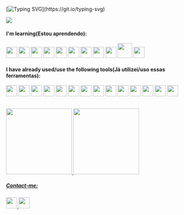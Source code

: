 <body>
          
[![Typing SVG](https://readme-typing-svg.demolab.com?font=Fira+Code&pause=1000&color=F707F3&width=435&lines=Ol%C3%A1%2C+seja+bem-vindo+ao+meu+github.)](https://git.io/typing-svg)
      
<img src="https://mir-s3-cdn-cf.behance.net/project_modules/hd/5eeea355389655.59822ff824b72.gif">

          
#### I'm learning(Estou aprendendo): 
<img src="https://cdn.jsdelivr.net/gh/devicons/devicon/icons/php/php-plain.svg" width="30" height="30"/> <img src="https://cdn.jsdelivr.net/gh/devicons/devicon/icons/java/java-original.svg" width="30" height="30"/> <img src="https://cdn.jsdelivr.net/gh/devicons/devicon/icons/python/python-original.svg" width="30" height="30"/> <img src="https://cdn.jsdelivr.net/gh/devicons/devicon/icons/ubuntu/ubuntu-plain-wordmark.svg" width="30" height="30"/> <img src="https://cdn.jsdelivr.net/gh/devicons/devicon/icons/linux/linux-original.svg" width="30" height="30"/> <img src="https://cdn.jsdelivr.net/gh/devicons/devicon/icons/javascript/javascript-original.svg" width="30" height="30"/> <img src="https://cdn.jsdelivr.net/gh/devicons/devicon/icons/html5/html5-plain.svg" width="30" height="30"/> <img src="https://cdn.jsdelivr.net/gh/devicons/devicon/icons/css3/css3-original.svg" width="30" height="30"/> <img src="https://cdn0.iconfinder.com/data/icons/flat-round-system/512/debian-256.png" width="30" height="30">
<img src="https://cdn.jsdelivr.net/gh/devicons/devicon/icons/microsoftsqlserver/microsoftsqlserver-plain.svg" width="40" height="40"/>
<img src="https://cdn.jsdelivr.net/gh/devicons/devicon/icons/azure/azure-original.svg" width="30" height="30"/>
          

          
          

#### I have already used/use the following tools(Já utilizei/uso essas ferramentas):

<img src="https://cdn.jsdelivr.net/gh/devicons/devicon/icons/tomcat/tomcat-original-wordmark.svg" width="30" height="30"/>  <img src="https://cdn2.iconfinder.com/data/icons/pack1-baco-flurry-icons-style/512/XAMPP.png" width="30" height="30">  <img src="https://cdn.jsdelivr.net/gh/devicons/devicon/icons/vscode/vscode-original.svg" width="30" height="30"/>  <img src="https://cdn.jsdelivr.net/gh/devicons/devicon/icons/pycharm/pycharm-plain.svg" width="30" height="30"/> <img src="https://cdn.jsdelivr.net/gh/devicons/devicon/icons/nodejs/nodejs-plain.svg" width="30" height="30"/>  <img src="https://cdn.jsdelivr.net/gh/devicons/devicon/icons/mysql/mysql-original.svg"  width="30" height="30"/>  <img src="https://cdn.jsdelivr.net/gh/devicons/devicon/icons/intellij/intellij-original.svg" width="30" height="30"/>  <img src="https://cdn.jsdelivr.net/gh/devicons/devicon/icons/figma/figma-original.svg" width="30" height="30"/>  <img src="https://cdn.jsdelivr.net/gh/devicons/devicon/icons/canva/canva-original.svg"  width="30" height="30"/>  <img src="https://cdn.jsdelivr.net/gh/devicons/devicon/icons/bootstrap/bootstrap-original.svg" width="30" height="30"/> <img src="https://cdn.jsdelivr.net/gh/devicons/devicon/icons/materialui/materialui-original.svg" width="30" height="30"/> 
<img src="https://cdn.jsdelivr.net/gh/devicons/devicon/icons/apache/apache-original-wordmark.svg" width="30" height="30"/>  <img src="https://cdn.jsdelivr.net/gh/devicons/devicon/icons/jupyter/jupyter-original-wordmark.svg" width="30" height="30"/> 
<img src="https://cdn.jsdelivr.net/gh/devicons/devicon/icons/atom/atom-original.svg" width="30" height="30"/>
          

          

##
<div>
<a href="https://github.com/maari95">
<img height="180em" src="https://github-readme-stats.vercel.app/api/top-langs/?username=maari95&layout=compact&langs_count=7&theme=dracula"/> <img height="180em" src="https://github-readme-stats.vercel.app/api?username=maari95&show_icons=true&theme=dracula&include_all_commits=true&count_private=true"/>
 
</div>

</body>
<p class="p-1"></p>

##### Contact-me: 

<img src="https://cdn4.iconfinder.com/data/icons/logos-brands-in-colors/48/google-gmail-256.png" width="30px" height="30px"> <a href="https://t.me/maarig95"><img src="https://cdn3.iconfinder.com/data/icons/social-icons-33/512/Telegram-512.png" width="30px" height="30px"></a>

